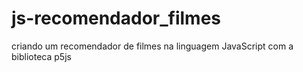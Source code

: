 # js-recomendador_filmes
criando um recomendador de filmes na linguagem JavaScript com a biblioteca p5js
